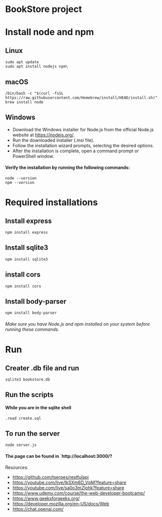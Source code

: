 # BookStore project

# Install node and npm

## Linux

    sudo apt update
    sudo apt install nodejs npm\

## macOS

    /bin/bash -c "$(curl -fsSL https://raw.githubusercontent.com/Homebrew/install/HEAD/install.sh)"
    brew install node

## Windows

- Download the Windows installer for Node.js from the official Node.js website at https://nodejs.org/.
- Run the downloaded installer (.msi file).
- Follow the installation wizard prompts, selecting the desired options.
- After the installation is complete, open a command prompt or PowerShell window.

#### Verify the installation by running the following commands:
    node --version
    npm --version


# Required installations

## Install express

    npm install express

## Install sqlite3

    npm install sqlite3

## install cors

    npm install cors

## Install body-parser

    npm install body-parser

###### Make sure you have Node.js and npm installed on your system before running these commands.

# Run 

## Creater .db file and run
    sqlite3 bookstore.db
 
## Run the scripts 
#### While you are in the sqlite shell
    .read create.sql

## To run the server 
    node server.js


#### The page can be found in `http://localhost:3000/?






Resources:
-   https://github.com/tserpes/restfulapi
-   https://youtube.com/live/IkSXm6D_VpM?feature=share
-   https://youtube.com/live/sa0o3mZlohk?feature=share
-   https://www.udemy.com/course/the-web-developer-bootcamp/
-   https://www.geeksforgeeks.org/
-   https://developer.mozilla.org/en-US/docs/Web
-   https://chat.openai.com/
